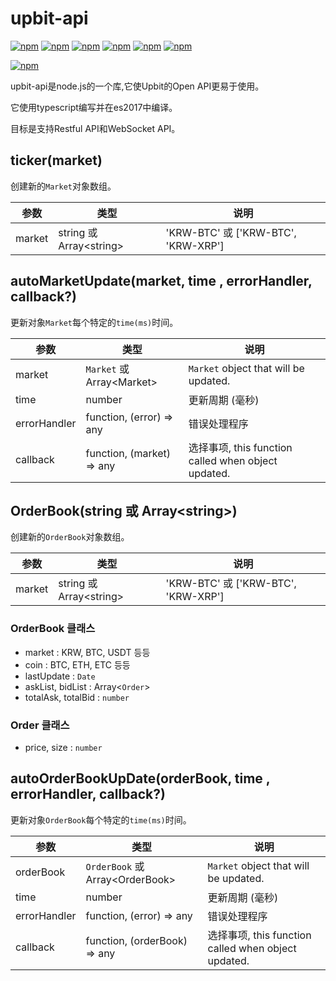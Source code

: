 # upbit-api
[![npm](https://img.shields.io/npm/v/upbit-api.svg?style=flat-square)](https://www.npmjs.com/package/upbit-api)
[![npm](https://img.shields.io/npm/dt/upbit-api.svg?style=flat-square)](https://www.npmjs.com/package/upbit-api)
[![npm](https://img.shields.io/npm/l/upbit-api.svg?registry_uri=https%3A%2F%2Fregistry.npmjs.com&style=flat-square)](https://opensource.org/licenses/MIT)
[![npm](https://img.shields.io/badge/Readme-English-lightgray.svg?style=flat-square)](https://github.com/Shin-JaeHeon/upbit-api/blob/master/README.md)
[![npm](https://img.shields.io/badge/Readme-한국어-blue.svg?style=flat-square)](https://github.com/Shin-JaeHeon/upbit-api/blob/master/README-KR.md)
[![npm](https://img.shields.io/badge/Readme-日本語-orange.svg?style=flat-square)](https://github.com/Shin-JaeHeon/upbit-api/blob/master/README-JP.md)

[![npm](https://img.shields.io/badge/Readme-汉语-orange.svg?style=flat-square)](https://github.com/Shin-JaeHeon/upbit-api/blob/master/README-CN.md)

upbit-api是node.js的一个库,它使Upbit的Open API更易于使用。

它使用typescript编写并在es2017中编译。

目标是支持Restful API和WebSocket API。

## ticker(market)
创建新的`Market`对象数组。

| 参数       | 类型                       | 说明                                 |
|----------------|--------------------------- |-------------------------------------|
| market         | string 或 Array\<string\>  | 'KRW-BTC' 或 ['KRW-BTC', 'KRW-XRP'] |

## autoMarketUpdate(market, time , errorHandler, callback?)
更新对象`Market`每个特定的`time(ms)`时间。

| 参数       | 类型                         | 说明                                   |
|----------------|---------------------------   |---------------------------------------|
| market         | `Market` 或 Array\<Market\>  |  `Market` object that will be updated. |
| time           | number                       | 更新周期 (毫秒) |
| errorHandler   | function, (error) => any     | 错误处理程序  |
| callback   | function, (market) => any     |  选择事项, this function called when object updated.  |

## OrderBook(string 或 Array\<string\>)
创建新的`OrderBook`对象数组。

| 参数       | 类型                       | 说明                                 |
|----------------|--------------------------- |-------------------------------------|
| market         | string 或 Array\<string\>  | 'KRW-BTC' 或 ['KRW-BTC', 'KRW-XRP'] |

### OrderBook 클래스
* market : KRW, BTC, USDT 등등
* coin : BTC, ETH, ETC 등등
* lastUpdate : `Date`
* askList, bidList : Array<`Order`>
* totalAsk, totalBid : `number`

### Order 클래스
* price, size : `number`

## autoOrderBookUpDate(orderBook, time , errorHandler, callback?)
更新对象`OrderBook`每个特定的`time(ms)`时间。

| 参数       | 类型                         | 说明                                   |
|----------------|---------------------------   |---------------------------------------|
| orderBook         | `OrderBook` 或 Array\<OrderBook\>  | `Market` object that will be updated. |
| time           | number                       | 更新周期 (毫秒) |
| errorHandler   | function, (error) => any     | 错误处理程序  |
| callback   | function, (orderBook) => any     |  选择事项, this function called when object updated.  |